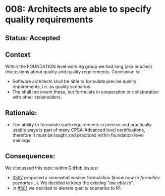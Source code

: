 # 008: Architects are able to specify quality requirements

## Status: Accepted

## Context 
Within the FOUNDATION level working group we had long (aka _endless_) discussions about quality and quality requirements.
Conclusion is:

* Software architects shall be able to formulate precise quality requirements, i.e. as quality scenarios.
* The shall not _invent_ these, but formulate in cooperation or collaboration with other stakeholders.
 
## Rationale:

* The ability to formulate such requirements in precise and practically usable ways is part of many CPSA-Advanced level certifications, therefore it *must* be taught and practiced within foundation level trainings.


## Consequences:

We discussed this topic within GitHub issues:

* [#597](https://github.com/isaqb-org/curriculum-foundation/issues/597) proposed a somewhat weaker formulation (_know how to formulate scenarios..._). We decided to keep the existing "_are able to_".
* In [#501](https://github.com/isaqb-org/curriculum-foundation/issues/501) we decided to elevate quality scenarios to R1.  